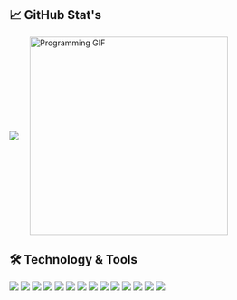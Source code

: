 ## 📈 GitHub Stat's
<div style="display: flex; align-items: center;">
    <a href="https://github.com/ronaldomachado403">
        <img src="https://github-profile-summary-cards.vercel.app/api/cards/repos-per-language?username=ronaldomachado403&theme=radical" style="margin-right: 20px;">
    </a>
    <img src="https://i.giphy.com/media/v1.Y2lkPTc5MGI3NjExd2p6bGVyMzYxc281N3Ztejl5cWUzYmJ3aDg2OXZ2Nm05bTRnMzNkaSZlcD12MV9pbnRlcm5hbF9naWZfYnlfaWQmY3Q9dg/NvllqO5qwAM7qLRCXT/giphy.gif" width="350" alt="Programming GIF">
</div>

## 🛠 Technology & Tools
![](https://img.shields.io/badge/OS-Linux-informational?style=flat&logo=linux&labelColor=181818&logoColor=white&color=050F2C)
![](https://img.shields.io/badge/Editor-LunarVim-informational?style=flat&logo=vim&labelColor=181818&logoColor=white&color=050F2C)
![](https://img.shields.io/badge/Code-Rust-informational?style=flat&logo=rust&labelColor=181818&logoColor=white&color=050F2C)
![](https://img.shields.io/badge/Code-Java-informational?style=flat&logo=java&labelColor=181818&logoColor=white&color=050F2C)
![](https://img.shields.io/badge/Code-Go-informational?style=flat&logo=go&labelColor=181818&logoColor=white&color=050F2C)
![](https://img.shields.io/badge/Code-Lua-informational?style=flat&logo=lua&labelColor=181818&logoColor=white&color=050F2C)
![](https://img.shields.io/badge/Framework-Spring_Boot-informational?style=flat&logo=spring&labelColor=181818&logoColor=white&color=050F2C)
![](https://img.shields.io/badge/Web-Django-informational?style=flat&logo=django&labelColor=181818&logoColor=white&color=050F2C)
![](https://img.shields.io/badge/Web-Flask-informational?style=flat&logo=flask&labelColor=181818&logoColor=white&color=050F2C)
![](https://img.shields.io/badge/Code-Javascript-informational?style=flat&logo=javascript&labelColor=181818&logoColor=white&color=050F2C)
![](https://img.shields.io/badge/Shell-Bash-informational?style=flat&logo=gnu-bash&&labelColor=181818&logoColor=white&color=050F2C)
![](https://img.shields.io/badge/Tools-Git-informational?style=flat&logo=git&labelColor=181818&logoColor=white&color=050F2C)
![](https://img.shields.io/badge/Tools-PostgreSQL-informational?style=flat&logo=postgresql&labelColor=181818&logoColor=white&color=050F2C)
![](https://img.shields.io/badge/Tools-MySQL-informational?style=flat&logo=mysql&labelColor=181818&logoColor=white&color=050F2C)


